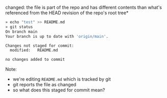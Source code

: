 changed: the file is part of the repo and has different contents than what's
referenced from the HEAD revision of the repo's root tree\*

```bash
» echo "test" >> README.md
» git status
On branch main
Your branch is up to date with 'origin/main'.

Changes not staged for commit:
  modified:   README.md

no changes added to commit
```

Note:

- we're editing `README.md` which is tracked by git
- git reports the file as changed
- so what does this staged for commit mean?
